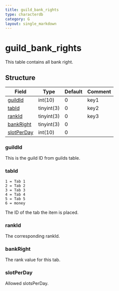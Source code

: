 ```yaml
---
title: guild_bank_rights
type: characterdb
category: G
layout: single_markdown
---
```


# guild_bank_rights
This table contains all bank right.

## Structure

Field                     | Type         | Default | Comment
------------------------- | ------------ | ------- | -------
[guildId](#guildId)       | int(10)      | 0       | key1
[tabId](#tabId)           | tinyint(3)   | 0       | key2
[rankId](#rankId)         | tinyint(3)   | 0       | key3
[bankRight](#bankRight)   | tinyint(3)   | 0       | 
[slotPerDay](#slotPerDay) | int(10)      | 0       | 

### guildId

This is the guild ID from guilds table.

### tabId

    1 = Tab 1
    2 = Tab 2
    3 = Tab 3
    4 = Tab 4
    5 = Tab 5
    6 = money

The ID of the tab the item is placed.

### rankId

The corresponding rankId.

### bankRight

The rank value for this tab.

### slotPerDay

Allowed slotsPerDay.